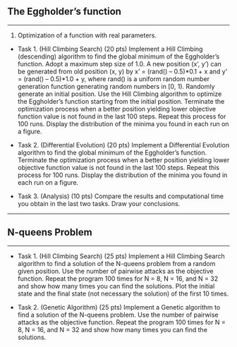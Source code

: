 ## The Eggholder’s function
____

1. Optimization of a function with real parameters.
- Task 1. (Hill Climbing Search) (20 pts)
Implement a Hill Climbing (descending) algorithm to find the global minimum of the Eggholder’s function. Adopt a maximum step size of 1.0. A new position (x’, y’) can be generated from old position (x, y) by x’ = (rand() – 0.5)*0.1 + x and y’ = (rand() – 0.5)*1.0 + y, where rand() is a uniform random number generation function generating random numbers in [0, 1).
Randomly generate an initial position. Use the Hill Climbing algorithm to optimize the Eggholder’s function starting from the initial position. Terminate the optimization process when a better position yielding lower objective function value is not found in the last 100 steps. Repeat this process for 100 runs. Display the distribution of the minima you found in each run on a figure.

- Task 2. (Differential Evolution)	(20 pts)
Implement a Differential Evolution algorithm to find the global minimum of the Eggholder’s function. Terminate the optimization process when a better position yielding lower objective function value is not found in the last 100 steps. Repeat this process for 100 runs. Display the distribution of the minima you found in each run on a figure.

- Task 3. (Analysis) (10 pts)
Compare the results and computational time you obtain in the last two tasks. Draw your conclusions.
____
##  N-queens Problem
____
- Task 1. (Hill Climbing Search) (25 pts)
Implement a Hill Climbing Search algorithm to find a solution of the N-queens problem from a random given position. Use the number of pairwise attacks as the objective function.  Repeat the program 100 times for N = 8, N = 16, and N = 32 and show how many times you can find the solutions. Plot the initial state and the final state (not necessary the solution) of the first 10 times.

- Task 2. (Genetic Algorithm) (25 pts)
Implement a Genetic algorithm to find a solution of the N-queens problem. Use the number of pairwise attacks as the objective function. Repeat the program 100 times for N = 8, N = 16, and N = 32 and show how many times you can find the solutions.
